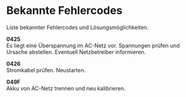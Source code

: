 # Bekannte Fehlercodes

Liste bekannter Fehlercodes und Lösungsmöglichkeiten.

**0425**  
Es liegt eine Überspannung im AC-Netz vor. Spannungen prüfen und Ursache abstellen. Eventuell Netzbetreiber informieren.

**0426**  
Stromkabel prüfen. Neustarten.

**049F**  
Akku von AC-Netz trennen und neu kalibrieren.